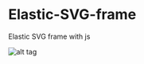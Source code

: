 # Elastic-SVG-frame
Elastic SVG frame with js

![alt tag](http://vasava.es/clients/elasticsvg/pic.jpg)
